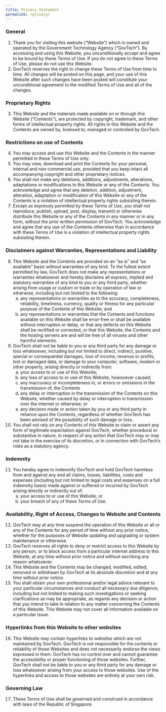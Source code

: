 ```yaml
---
title: Privacy Statement
permalink: /privacy/
---
```

<h3>General</h3>
<ol>
  <li>Thank you for visiting this website (“Website”) which is owned and operated by the Government Technology Agency (“GovTech”). By accessing and using this Website, you unconditionally accept and agree to be bound by these Terms of Use. If you do not agree to these Terms of Use, please do not use this Website.</li>
  <li>GovTech reserves the right to change these Terms of Use from time to time. All changes will be posted on this page, and your use of this Website after such changes have been posted will constitute your unconditional agreement to the modified Terms of Use and all of the changes.</li>
</ol>
<h3>Proprietary Rights</h3>
<ol start="3">
  <li>This Website and the materials made available on or through this Website (“Contents”), are protected by copyright, trademark, and other forms of intellectual property rights. All rights in this Website and the Contents are owned by, licensed to, managed or controlled by GovTech.</li>
</ol>
<h3>Restrictions on use of Contents</h3>
<ol start="4">
  <li>You may access and use this Website and the Contents in the manner permitted in these Terms of Use only.</li>
  <li>You may view, download and print the Contents for your personal, internal and non-commercial use, provided that you keep intact all accompanying copyright and other proprietary notices.</li>
  <li>You shall not make any deletions, additions, adjustments, alterations, adaptations or modifications to this Website or any of the Contents. You acknowledge and agree that any deletion, addition, adjustment, alteration, adaptation or modification of this Website or any of the Contents is a violation of intellectual property rights subsisting therein.</li>
  <li>Except as expressly permitted by these Terms of Use, you shall not reproduce, publish, upload, post, display, transmit or otherwise distribute this Website or any of the Contents in any manner or in any form, without the prior written permission of GovTech. You acknowledge and agree that any use of the Contents otherwise than in accordance with these Terms of Use is a violation of intellectual property rights subsisting therein.</li>
</ol>
<h3>Disclaimers against Warranties, Representations and Liability</h3>
<ol start="8">
  <li>This Website and the Contents are provided on an “as is” and “as available” basis without warranties of any kind. To the fullest extent permitted by law, GovTech does not make any representations or warranties whatsoever and hereby disclaims all express, implied and statutory warranties of any kind to you or any third party, whether arising from usage or custom or trade or by operation of law or otherwise, including but not limited to the following:&nbsp;
    <ol type="a">
      <li>any representations or warranties as to the accuracy, completeness, reliability, timeliness, currency, quality or fitness for any particular purpose of the Contents of this Website; and&nbsp; </li>
      <li>any representations or warranties that the Contents and functions available on this Website shall be error-free or shall be available without interruption or delay, or that any defects on this Website shall be rectified or corrected, or that this Website, the Contents and the hosting servers are and will be free of all viruses and other harmful elements.</li>
    </ol>
  </li>
  <li>GovTech shall not be liable to you or any third party for any damage or loss whatsoever, including but not limited to direct, indirect, punitive, special or consequential damages, loss of income, revenue or profits, lost or damaged data, or damage to your computer, software, modem or other property, arising directly or indirectly from:
    <ol type="a">
      <li>your access to or use of this Website;</li>
      <li>any loss of access to or use of this Website, howsoever caused;&nbsp;</li>
      <li>any inaccuracy or incompleteness in, or errors or omissions in the transmission of, the Contents</li>
      <li>any delay or interruption in the transmission of the Contents on this Website, whether caused by delay or interruption in transmission over the internet or otherwise; or&nbsp;</li>
      <li>any decision made or action taken by you or any third party in reliance upon the Contents, regardless of whether GovTech has been advised of the possibility of such damage or loss.</li>
    </ol>
  </li>
  <li>You shall not rely on any Contents of this Website to claim or assert any form of legitimate expectation against GovTech, whether procedural or substantive in nature, in respect of any action that GovTech may or may not take in the exercise of its discretion, or in connection with GovTech’s roles as a statutory agency.</li>
</ol>
<h3>Indemnity</h3>
<ol start="11">
  <li>You hereby agree to indemnify GovTech and hold GovTech harmless from and against any and all claims, losses, liabilities, costs and expenses (including but not limited to legal costs and expenses on a full indemnity basis) made against or suffered or incurred by GovTech arising directly or indirectly out of:&nbsp;
    <ol type="a">
      <li>your access to or use of this Website; or&nbsp;</li>
      <li>your breach of any of these Terms of Use.</li>
    </ol>
  </li>
</ol>
<h3>Availability, Right of Access, Changes to Website and Contents</h3>
<ol start="12">
  <li>GovTech may at any time suspend the operation of this Website or all or any of the Contents for any period of time without any prior notice, whether for the purposes of Website updating and upgrading or system maintenance or otherwise.</li>
  <li>GovTech reserves all rights to deny or restrict access to this Website by any person, or to block access from a particular internet address to this Website, at any time without prior notice and without ascribing any reason whatsoever.</li>
  <li>This Website and the Contents may be changed, modified, edited, removed or withdrawn by GovTech at its absolute discretion and at any time without prior notice.</li>
  <li>You shall obtain your own professional and/or legal advice relevant to your particular circumstances and conduct all necessary due diligence, including but not limited to making such investigations or seeking clarifications as may be appropriate, as regards any decision or action that you intend to take in relation to any matter concerning the Contents of this Website. This Website may not cover all information available on a particular issue.</li>
</ol>
<h3>Hyperlinks from this Website to other websites</h3>
<ol start="16">
  <li>This Website may contain hyperlinks to websites which are not maintained by GovTech. GovTech is not responsible for the contents or reliability of those Websites and does not necessarily endorse the views expressed in them. GovTech has no control over and cannot guarantee the accessibility or proper functioning of those websites. Further, GovTech shall not be liable to you or any third party for any damage or loss whatsoever arising from your access to those websites. Use of the hyperlinks and access to those websites are entirely at your own risk.</li>
</ol>
<h3>Governing Law</h3>
<ol start="17">
  <li>These Terms of Use shall be governed and construed in accordance with laws of the Republic of Singapore.</li>
</ol>